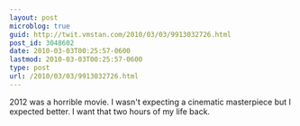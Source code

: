 ```yaml
---
layout: post
microblog: true
guid: http://twit.vmstan.com/2010/03/03/9913032726.html
post_id: 3048602
date: 2010-03-03T00:25:57-0600
lastmod: 2010-03-03T00:25:57-0600
type: post
url: /2010/03/03/9913032726.html
---
```

2012 was a horrible movie. I wasn't expecting a cinematic masterpiece but I expected better. I want that two hours of my life back.

